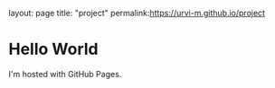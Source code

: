 layout: page
title: "project"
permalink:https://urvi-m.github.io/project

<!DOCTYPE html>
<html>
<body>
<h1>Hello World</h1>
<p>I'm hosted with GitHub Pages.</p>
</body>
</html>
